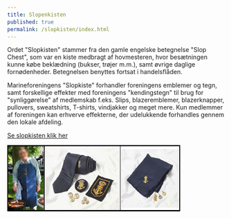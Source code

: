 ```yaml
---
title: Slopenkisten
published: true
permalink: /slopkisten/index.html
---
```



Ordet "Slopkisten" stammer fra den gamle engelske betegnelse "Slop Chest", som var en kiste medbragt af hovmesteren, hvor besætningen kunne købe beklædning (bukser, trøjer m.m.), samt øvrige daglige fornødenheder.
Betegnelsen benyttes fortsat i handelsflåden.

Marineforeningens "Slopkiste" forhandler foreningens emblemer og tegn, samt forskellige effekter med foreningens "kendingstegn" til brug for "synliggørelse" af medlemskab f.eks. Slips, blazeremblemer, blazerknapper, pullovers, sweatshirts, T-shirts, vindjakker og meget mere.
Kun medlemmer af foreningen kan erhverve effekterne, der udelukkende forhandles gennem den lokale afdeling.

[Se slopkisten klik her](http://www.grenaamarineforening.dk/programmer/slop_varekatalog.pdf)

![Slopkisten](/assets/img/slopkisten.gif)
